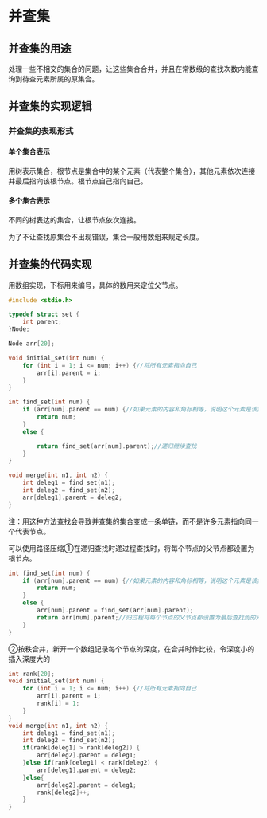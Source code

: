 # 并查集

## 并查集的用途

处理一些不相交的集合的问题，让这些集合合并，并且在常数级的查找次数内能查询到待查元素所属的原集合。

## 并查集的实现逻辑

### 并查集的表现形式

#### 单个集合表示

用树表示集合，根节点是集合中的某个元素（代表整个集合），其他元素依次连接并最后指向该根节点。根节点自己指向自己。

#### 多个集合表示

不同的树表达的集合，让根节点依次连接。

为了不让查找原集合不出现错误，集合一般用数组来规定长度。

## 并查集的代码实现

用数组实现，下标用来编号，具体的数用来定位父节点。

```c
#include <stdio.h>

typedef struct set {
	int parent;
}Node;

Node arr[20];

void initial_set(int num) {
	for (int i = 1; i <= num; i++) {//将所有元素指向自己
		arr[i].parent = i;
	}
}

int find_set(int num) {
	if (arr[num].parent == num) {//如果元素的内容和角标相等，说明这个元素是该集合的代表
		return num;
	}
	else {

		return find_set(arr[num].parent);//递归继续查找
	}
}

void merge(int n1, int n2) {
	int deleg1 = find_set(n1);
	int deleg2 = find_set(n2);
	arr[deleg1].parent = deleg2;
}

```

注：用这种方法查找会导致并查集的集合变成一条单链，而不是许多元素指向同一个代表节点。

可以使用路径压缩①在递归查找时递过程查找时，将每个节点的父节点都设置为根节点。

```c
int find_set(int num) {
	if (arr[num].parent == num) {//如果元素的内容和角标相等，说明这个元素是该集合的代表
		return num;
	}
	else {
		arr[num].parent = find_set(arr[num].parent);
		return arr[num].parent;//归过程将每个节点的父节点都设置为最后查找到的元素，将该元素设置为集合的代表
	}
}

```

②按秩合并，新开一个数组记录每个节点的深度，在合并时作比较，令深度小的插入深度大的

```c
int rank[20];
void initial_set(int num) {
	for (int i = 1; i <= num; i++) {//将所有元素指向自己
        arr[i].parent = i;
        rank[i] = 1;
	}
}
void merge(int n1, int n2) {
	int deleg1 = find_set(n1);
	int deleg2 = find_set(n2);
	if(rank[deleg1] > rank[deleg2]) {
        arr[deleg2].parent = deleg1;
    }else if(rank[deleg1] < rank[deleg2) {
        arr[deleg1].parent = deleg2;
    }else{
        arr[deleg2].parent = deleg1;
        rank[deleg2]++;
    }
}

```



